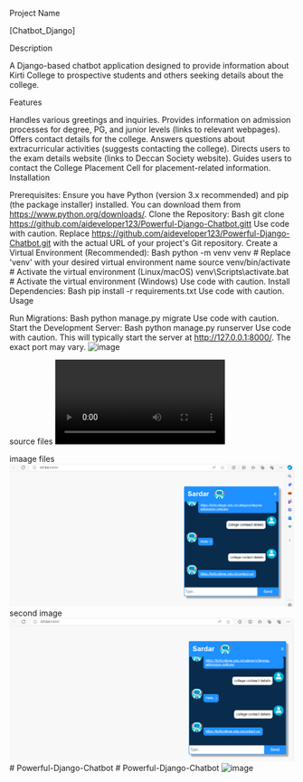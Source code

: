 

Project Name

[Chatbot_Django]

Description

A Django-based chatbot application designed to provide information about Kirti College to prospective students and others seeking details about the college.

Features

Handles various greetings and inquiries.
Provides information on admission processes for degree, PG, and junior levels (links to relevant webpages).
Offers contact details for the college.
Answers questions about extracurricular activities (suggests contacting the college).
Directs users to the exam details website (links to Deccan Society website).
Guides users to contact the College Placement Cell for placement-related information.
Installation

Prerequisites: Ensure you have Python (version 3.x recommended) and pip (the package installer) installed. You can download them from https://www.python.org/downloads/.
Clone the Repository:
Bash
git clone https://github.com/aideveloper123/Powerful-Django-Chatbot.gitt
Use code with caution.
Replace https://github.com/aideveloper123/Powerful-Django-Chatbot.git with the actual URL of your project's Git repository.
Create a Virtual Environment (Recommended):
Bash
python -m venv venv  # Replace 'venv' with your desired virtual environment name
source venv/bin/activate  # Activate the virtual environment (Linux/macOS)
venv\Scripts\activate.bat  # Activate the virtual environment (Windows)
Use code with caution.
Install Dependencies:
Bash
pip install -r requirements.txt
Use code with caution.
Usage

Run Migrations:
Bash
python manage.py migrate
Use code with caution.
Start the Development Server:
Bash
python manage.py runserver
Use code with caution.
This will typically start the server at http://127.0.0.1:8000/. The exact port may vary.
![image](https://github.com/aideveloper123/Powerful-Django-Chatbot/assets/162863250/e178b9d4-30c1-49d0-9231-38ad2320904a)

source files
<video controls src="Aapi-AI ChatBot and 3 more pages - Profile 1 - Microsoft​ Edge 2024-03-10 19-00-44.mp4" title="Title"></video>

imaage files ![alt text](image.png)
second image ![alt text](image-1.png)#   P o w e r f u l - D j a n g o - C h a t b o t 
 
 #   P o w e r f u l - D j a n g o - C h a t b o t 
 ![image](https://github.com/aideveloper123/Powerful-Django-Chatbot/assets/162863250/e178b9d4-30c1-49d0-9231-38ad2320904a)

 
